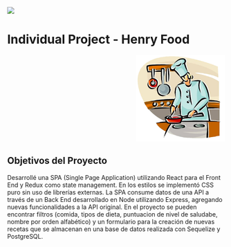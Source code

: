 <p align='left'>
    <img src='https://static.wixstatic.com/media/85087f_0d84cbeaeb824fca8f7ff18d7c9eaafd~mv2.png/v1/fill/w_160,h_30,al_c,q_85,usm_0.66_1.00_0.01/Logo_completo_Color_1PNG.webp' </img>
</p>

# Individual Project - Henry Food

<p align="right">
  <img height="200" src="./cooking.png" />
</p>

## Objetivos del Proyecto

Desarrollé una SPA (Single Page Application) utilizando React para el Front End y Redux como state management. 
En los estilos se implementó CSS puro sin uso de librerías externas.
La SPA consume datos de una API a través de un Back End desarrollado en Node utilizando Express, agregando nuevas 
funcionalidades a la API original. En el proyecto se pueden encontrar filtros
(comida, tipos de dieta, puntuacion de nivel de saludabe, nombre por orden alfabético) y un formulario para la creación 
de nuevas recetas que se almacenan en una base de datos realizada con Sequelize y PostgreSQL.
